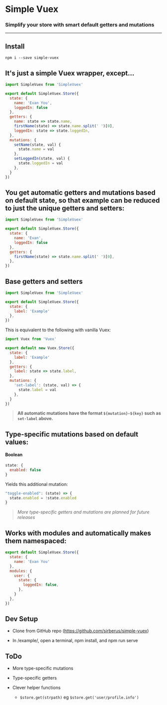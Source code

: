 # Simple Vuex

### Simplify your store with smart default getters and mutations

---

## Install

```
npm i --save simple-vuex
```

## It's just a simple Vuex wrapper, except...

```js
import SimpleVuex from 'SimpleVuex'

export default SimpleVuex.Store({
  state: {
    name: 'Evan You',
    loggedIn: false
  },
  getters: {
    name: state => state.name,
    firstName(state) => state.name.split(' ')[0],
    loggedIn: state => state.loggedIn,
  },
  mutations: {
    setName(state, val) {
      state.name = val
    },
    setLoggedIn(state, val) {
      state.loggedIn = val
    },
  }
})
```

## You get automatic getters and mutations based on default state, so that example can be reduced to just the unique getters and setters:
```js
import SimpleVuex from 'SimpleVuex'

export default SimpleVuex.Store({
  state: {
    name: 'Evan',
    loggedIn: false
  },
  getters: {
    firstName(state) => state.name.split(' ')[0],
  },
})
```

## Base getters and setters

```js
import SimpleVuex from 'SimpleVuex'

export default SimpleVuex.Store({
  state: {
    label: 'Example'
  },
})
```

This is equivalent to the following with vanilla Vuex:

```js
import Vuex from 'Vuex'

export default new Vuex.Store({
  state: {
    label: 'Example'
  },
  getters: {
    label: state => state.label,
  },
  mutations: {
    'set-label': (state, val) => {
      state.label = val
    },
  }
})
```

> **All automatic mutations have the format `${mutation}-${key}` such as `set-label` above.**

## Type-specific mutations based on default values:

#### Boolean

```js
state: {
  enabled: false
}
```

Yields this additional mutation:

```js
"toggle-enabled": (state) => {
  state.enabled = !state.enabled
}
```

> *More type-specific getters and mutations are planned for future releases*

## Works with modules and automatically makes them namespaced:
```js
export default SimpleVuex.Store({
  state: {
    name: 'Evan You'
  },
  modules: {
    user: {
      state: {
        loggedIn: false,
      },
    }
  },
})
```

## Dev Setup

* Clone from GitHub repo (https://github.com/sirberus/simple-vuex)

* In /example/, open a terminal, npm install, and npm run serve

## ToDo

* More type-specific mutations

* Type-specific getters

* Clever helper functions

  * `$store.get(strpath)` eg `$store.get('user/profile.info')`
